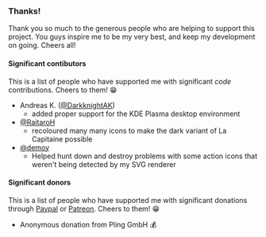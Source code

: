 ### Thanks!
Thank you so much to the generous people who are helping to support this project. You guys inspire me to be my very best, and keep my development on going. Cheers all!

#### Significant contibutors
This is a list of people who have supported me with significant _code_ contributions. Cheers to them! :grin:

 * Andreas K. ([@DarkknightAK](https://github.com/darkknightak))
    - added proper support for the KDE Plasma desktop environment
 * [@RaitaroH](https://github.com/RaitaroH)
    - recoloured many many icons to make the dark variant of La Capitaine possible
 * [@demoy](https://github.com/demoy)
   - Helped hunt down and destroy problems with some action icons that weren't being detected by my SVG renderer

#### Significant donors
This is a list of people who have supported me with significant donations through [Paypal](https://paypal.me/keeferrourke) or [Patreon](https://www.patreon.com/krourke). Cheers to them! :grin:

 * Anonymous donation from Pling GmbH :moneybag:

